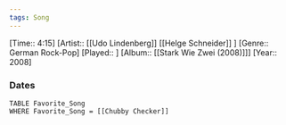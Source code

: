 ```yaml
---
tags: Song  
---
```

[Time:: 4:15]
[Artist:: [[Udo Lindenberg]] [[Helge Schneider]] ]
[Genre:: German Rock-Pop]
[Played:: ]
[Album:: [[Stark Wie Zwei (2008)]]]
[Year:: 2008]
### Dates
````dataview
TABLE Favorite_Song
WHERE Favorite_Song = [[Chubby Checker]]
````
